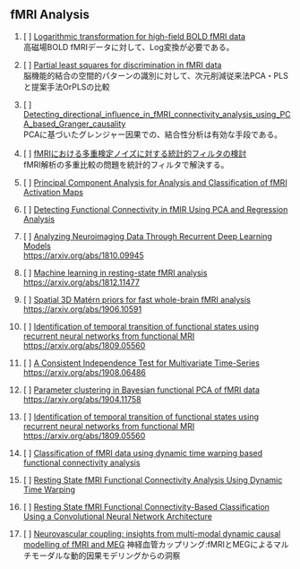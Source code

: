 ## fMRI Analysis

1. [ ] [Logarithmic transformation for high-field BOLD fMRI data](./1/fMRI_Analysis1.md)  
高磁場BOLD fMRIデータに対して、Log変換が必要である。

2. [ ] [Partial least squares for discrimination in fMRI data](./2/fMRI_Analysis2.md)  
脳機能的結合の空間的パターンの識別に対して、次元削減従来法PCA・PLSと提案手法OrPLSの比較

3. [ ] [Detecting_directional_influence_in_fMRI_connectivity_analysis_using_PCA_based_Granger_causality](./3/fMRI_Analysis3.md)  
PCAに基づいたグレンジャー因果での、結合性分析は有効な手段である。


4. [ ] [fMRIにおける多重検定ノイズに対する統計的フィルタの検討](./4/fMRI_Analysis4.md)  
fMRI解析の多重比較の問題を統計的フィルタで解決する。


5. [ ] [Principal Component Analysis for Analysis and Classification of fMRI Activation Maps](./5/fMRI_Analysis5.md)  

6. [ ] [Detecting Functional Connectivity in fMIR Using PCA and Regression Analysis](./6/fMRI_Analysis6.md)  

7. [ ] [Analyzing Neuroimaging Data Through Recurrent Deep Learning Models]()  
https://arxiv.org/abs/1810.09945

8. [ ] [Machine learning in resting-state fMRI analysis]()  
https://arxiv.org/abs/1812.11477

9. [ ] [Spatial 3D Matérn priors for fast whole-brain fMRI analysis]()  
https://arxiv.org/abs/1906.10591

10. [ ] [Identification of temporal transition of functional states using recurrent neural networks from functional MRI]()
https://arxiv.org/abs/1809.05560

11. [ ] [A Consistent Independence Test for Multivariate Time-Series]()
https://arxiv.org/abs/1908.06486

12. [ ] [Parameter clustering in Bayesian functional PCA of fMRI data]()
https://arxiv.org/abs/1904.11758

13. [ ] [Identification of temporal transition of functional states using recurrent neural networks from functional MRI]()
https://arxiv.org/abs/1809.05560

14. [ ] [Classification of fMRI data using dynamic time warping based functional connectivity analysis](https://ieeexplore.ieee.org/abstract/document/7760247)

15. [ ] [Resting State fMRI Functional Connectivity Analysis Using Dynamic Time Warping](https://www.frontiersin.org/articles/10.3389/fnins.2017.00075/full)

16. [ ] [Resting State fMRI Functional Connectivity-Based Classification Using a Convolutional Neural Network Architecture](https://www.frontiersin.org/articles/10.3389/fninf.2017.00061/full?report=reader)

17. [ ] [Neurovascular coupling: insights from multi-modal dynamic causal modelling of fMRI and MEG](https://arxiv.org/abs/1903.07478)
神経血管カップリング:fMRIとMEGによるマルチモーダルな動的因果モデリングからの洞察
